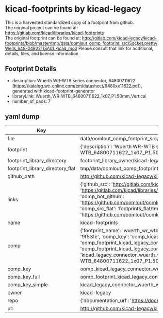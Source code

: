 # kicad-footprints by kicad-legacy  
This is a harvested standardized copy of a footprint from github.  
The original project can be found at:  
https://gitlab.com/kicad/libraries/kicad-footprints  
The original footprint can be found at:
http://gitlab.com/kicad-legacy/kicad-footprints/blob/master/tmp/data/oomlout_oomp_footprint_src/Socket.pretty/Wells_648-0482211SA01.kicad_mod
Please consult that link for additional, details, files, and license information.  
## Footprint Details
* description: Wuerth WR-WTB series connector, 64800711622 (https://katalog.we-online.com/em/datasheet/6480xx11622.pdf), generated with kicad-footprint-generator  
* libraryLink: Wuerth_WR-WTB_64800711622_1x07_P1.50mm_Vertical  
* number_of_pads: 7  
## yaml dump  
| Key | Value |  
| --- | --- |  
| file | data/oomlout_oomp_footprint_src/kicad-footprints/Connector_Wuerth.pretty/Wuerth_WR-WTB_64800711622_1x07_P1.50mm_Vertical.kicad_mod |  
| footprint | {'description': 'Wuerth WR-WTB series connector, 64800711622 (https://katalog.we-online.com/em/datasheet/6480xx11622.pdf), generated with kicad-footprint-generator', 'libraryLink': 'Wuerth_WR-WTB_64800711622_1x07_P1.50mm_Vertical', 'number_of_pads': 7} |  
| footprint_library_directory | footprint_library_owner/kicad-legacy_kicad-footprints |  
| footprint_library_directory_flat | tmp/data/oomlout_oomp_footprint_src/footprints_flat/kicad_legacy_connector_wuerth_wuerth_wr_wtb_64800711622_1x07_p1_50mm_vertical/working |  
| github_path | http://github.com/kicad-legacy/kicad-footprints/blob/master/tmp/data/oomlout_oomp_footprint_src/Connector_Wuerth.pretty/Wuerth_WR-WTB_64800711622_1x07_P1.50mm_Vertical.kicad_mod |  
| links | {'github_src': 'http://gitlab.com/kicad-legacy/kicad-footprints/blob/master/tmp/data/oomlout_oomp_footprint_src/Socket.pretty/Wells_648-0482211SA01.kicad_mod', 'github_src_repo': 'https://gitlab.com/kicad/libraries/kicad-footprints', 'oomp_bot': 'tmp/data/oomlout_oomp_footprint_src/footprints/kicad_legacy_connector_wuerth_wuerth_wr_wtb_64800711622_1x07_p1_50mm_vertical/working', 'oomp_bot_github': 'https://github.com/oomlout/oomlout_oomp_footprint_bot/tree/main/tmp/data/oomlout_oomp_footprint_src/footprints/kicad_legacy_connector_wuerth_wuerth_wr_wtb_64800711622_1x07_p1_50mm_vertical/working', 'oomp_src_flat': 'footprints_flat/tmp/data/oomlout_oomp_footprint_src/footprints_flat/kicad_legacy_connector_wuerth_wuerth_wr_wtb_64800711622_1x07_p1_50mm_vertical/working', 'oomp_src_flat_github': 'https://github.com/oomlout/oomlout_oomp_footprint_src/tree/main/tmp/data/oomlout_oomp_footprint_src/footprints_flat/kicad_legacy_connector_wuerth_wuerth_wr_wtb_64800711622_1x07_p1_50mm_vertical/working'} |  
| name | kicad-footprints |  
| oomp | {'footprint_name': 'wuerth_wr_wtb_64800711622_1x07_p1_50mm_vertical', 'library_name': 'connector_wuerth', 'md5': '9f53fedb66a9e2f8a32b3c375da6dbdc', 'md5_10': '9f53fedb66', 'md5_5': '9f53f', 'md5_6': '9f53fe', 'oomp_key': 'oomp_kicad_legacy_connector_wuerth_wuerth_wr_wtb_64800711622_1x07_p1_50mm_vertical', 'oomp_key_extra': 'oomp_footprint_kicad_legacy_connector_wuerth_wuerth_wr_wtb_64800711622_1x07_p1_50mm_vertical', 'oomp_key_full': 'oomp_footprint_kicad_legacy_connector_wuerth_wuerth_wr_wtb_64800711622_1x07_p1_50mm_vertical_9f53fe', 'oomp_key_simple': 'kicad_legacy_connector_wuerth_wuerth_wr_wtb_64800711622_1x07_p1_50mm_vertical', 'original_filename': 'data/oomlout_oomp_footprint_src/kicad-footprints/Connector_Wuerth.pretty/Wuerth_WR-WTB_64800711622_1x07_P1.50mm_Vertical.kicad_mod', 'owner_name': 'kicad_legacy'} |  
| oomp_key | oomp_kicad_legacy_connector_wuerth_wuerth_wr_wtb_64800711622_1x07_p1_50mm_vertical |  
| oomp_key_full | oomp_footprint_kicad_legacy_connector_wuerth_wuerth_wr_wtb_64800711622_1x07_p1_50mm_vertical |  
| oomp_key_simple | kicad_legacy_connector_wuerth_wuerth_wr_wtb_64800711622_1x07_p1_50mm_vertical |  
| owner | kicad-legacy |  
| repo | {'documentation_url': 'https://docs.github.com/rest/repos/repos#get-a-repository', 'message': 'Not Found'} |  
| url | http://github.com/kicad-legacy/kicad-footprints |  

